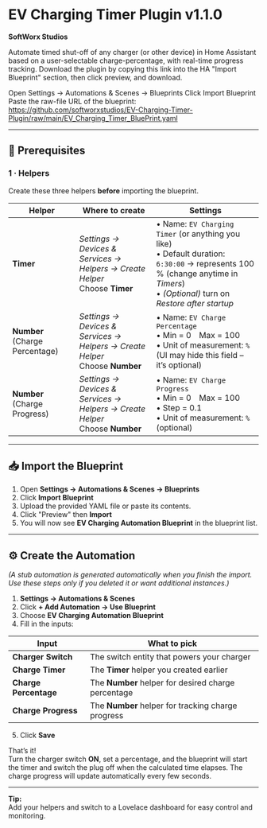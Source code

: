 # EV Charging Timer Plugin v1.1.0  
**SoftWorx Studios**

Automate timed shut-off of any charger (or other device) in Home Assistant based on a user-selectable charge-percentage, with real-time progress tracking. Download the plugin by copying this link into the HA "Import Blueprint" section, then click preview, and download.

Open Settings → Automations & Scenes → Blueprints
Click Import Blueprint
Paste the raw-file URL of the blueprint:
https://github.com/softworxstudios/EV-Charging-Timer-Plugin/raw/main/EV_Charging_Timer_BluePrint.yaml

---

## 📝 Prerequisites

### 1 · Helpers

Create these three helpers **before** importing the blueprint.

| Helper | Where to create | Settings |
| ------ | --------------- | -------- |
| **Timer** | *Settings → Devices & Services → Helpers → Create Helper*<br>Choose **Timer** | • Name: `EV Charging Timer` (or anything you like)<br>• Default duration: `6:30:00` → represents 100 % (change anytime in *Timers*)<br>• *(Optional)* turn on *Restore after startup* |
| **Number** (Charge Percentage) | *Settings → Devices & Services → Helpers → Create Helper*<br>Choose **Number** | • Name: `EV Charge Percentage`<br>• Min = 0 Max = 100<br>• Unit of measurement: `%` (UI may hide this field – it’s optional) |
| **Number** (Charge Progress) | *Settings → Devices & Services → Helpers → Create Helper*<br>Choose **Number** | • Name: `EV Charge Progress`<br>• Min = 0 Max = 100<br>• Step = 0.1<br>• Unit of measurement: `%` (optional) |

---

## 📥 Import the Blueprint

1. Open **Settings → Automations & Scenes → Blueprints**  
2. Click **Import Blueprint**  
3. Upload the provided YAML file or paste its contents.  
4. Click "Preview" then **Import**  
5. You will now see **EV Charging Automation Blueprint** in the blueprint list.

---

## ⚙️ Create the Automation

*(A stub automation is generated automatically when you finish the import.  
Use these steps only if you deleted it or want additional instances.)*

1. **Settings → Automations & Scenes**  
2. Click **+ Add Automation → Use Blueprint**  
3. Choose **EV Charging Automation Blueprint**  
4. Fill in the inputs:  

| Input | What to pick |
| ----- | ------------ |
| **Charger Switch** | The switch entity that powers your charger |
| **Charge Timer** | The **Timer** helper you created earlier |
| **Charge Percentage** | The **Number** helper for desired charge percentage |
| **Charge Progress** | The **Number** helper for tracking charge progress |

5. Click **Save**

That’s it!  
Turn the charger switch **ON**, set a percentage, and the blueprint will start the timer and switch the plug off when the calculated time elapses. The charge progress will update automatically every few seconds.

---

**Tip:**  
Add your helpers and switch to a Lovelace dashboard for easy control and monitoring.
